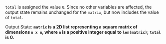 `total` is assigned the value `0`. Since no other variables are affected, the output state remains unchanged for the `matrix`, but now includes the value of `total`. 

Output State: **`matrix` is a 2D list representing a square matrix of dimensions `n x n`, where `n` is a positive integer equal to `len(matrix)`; `total` is 0.**